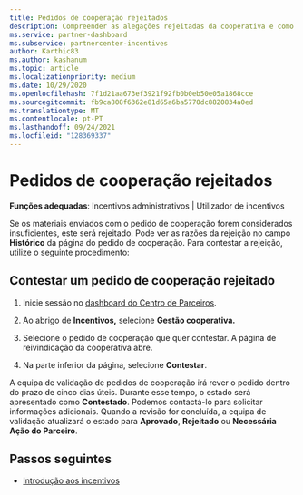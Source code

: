 ```yaml
---
title: Pedidos de cooperação rejeitados
description: Compreender as alegações rejeitadas da cooperativa e como contestar
ms.service: partner-dashboard
ms.subservice: partnercenter-incentives
author: Karthic83
ms.author: kashanum
ms.topic: article
ms.localizationpriority: medium
ms.date: 10/29/2020
ms.openlocfilehash: 7f1d21aa673ef3921f92fb0b0eb50e05a1868cce
ms.sourcegitcommit: fb9ca808f6362e81d65a6ba5770dc8820834a0ed
ms.translationtype: MT
ms.contentlocale: pt-PT
ms.lasthandoff: 09/24/2021
ms.locfileid: "128369337"
---
```

# <a name="rejected-co-op-claims"></a>Pedidos de cooperação rejeitados
**Funções adequadas**: Incentivos administrativos | Utilizador de incentivos

Se os materiais enviados com o pedido de cooperação forem considerados insuficientes, este será rejeitado. Pode ver as razões da rejeição no campo **Histórico** da página do pedido de cooperação. Para contestar a rejeição, utilize o seguinte procedimento:

## <a name="dispute-a-rejected-co-op-claim"></a>Contestar um pedido de cooperação rejeitado

1. Inicie sessão no [dashboard do Centro de Parceiros](https://partner.microsoft.com/dashboard/).

2. Ao abrigo de **Incentivos,** selecione **Gestão cooperativa.**

3. Selecione o pedido de cooperação que quer contestar. A página de reivindicação da cooperativa abre.

4. Na parte inferior da página, selecione **Contestar**.

A equipa de validação de pedidos de cooperação irá rever o pedido dentro do prazo de cinco dias úteis. Durante esse tempo, o estado será apresentado como **Contestado**. Podemos contactá-lo para solicitar informações adicionais. Quando a revisão for concluída, a equipa de validação atualizará o estado para **Aprovado**, **Rejeitado** ou **Necessária Ação do Parceiro**.

## <a name="next-steps"></a>Passos seguintes

- [Introdução aos incentivos](incentives-get-started-intro.md)
